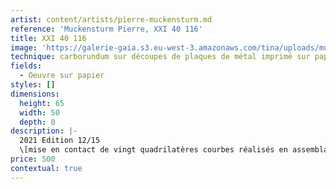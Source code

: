 ```yaml
---
artist: content/artists/pierre-muckensturm.md
reference: 'Muckensturm Pierre, XXI 40 116'
title: XXI 40 116
image: 'https://galerie-gaia.s3.eu-west-3.amazonaws.com/tina/uploads/muckensturm-pierre/pierre. muckensturm-XXI 40 116-65x50-gravure.jpg'
technique: carborundum sur découpes de plaques de métal imprimé sur papier BFK Rives 250 g/m2 margé
fields:
  - Oeuvre sur papier
styles: []
dimensions:
  height: 65
  width: 50
  depth: 0
description: |-
  2021 Edition 12/15  
  \[mise en contact de vingt quadrilatères courbes réalisés en assemblant deux angles avec entas positionnés à -2,2°/0°/+2,2°\]
price: 500
contextual: true
---
```



